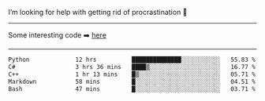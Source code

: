 I’m looking for help with getting rid of procrastination 🤔

-----

Some interesting code :arrow_right: [here](https://github.com/zhen8838/playground)

-----

<!--START_SECTION:waka-->

```txt
Python             12 hrs          ██████████████░░░░░░░░░░░   55.83 %
C#                 3 hrs 36 mins   ████▒░░░░░░░░░░░░░░░░░░░░   16.77 %
C++                1 hr 13 mins    █▒░░░░░░░░░░░░░░░░░░░░░░░   05.71 %
Markdown           58 mins         █░░░░░░░░░░░░░░░░░░░░░░░░   04.51 %
Bash               47 mins         █░░░░░░░░░░░░░░░░░░░░░░░░   03.71 %
```

<!--END_SECTION:waka-->

<!--
**zhen8838/zhen8838** is a ✨ _special_ ✨ repository because its `README.md` (this file) appears on your GitHub profile.

Here are some ideas to get you started:

- 🔭 I’m currently working on ...
- 🌱 I’m currently learning ...
- 👯 I’m looking to collaborate on ...
 ...
- 💬 Ask me about ...
- 📫 How to reach me: ...
- 😄 Pronouns: ...
- ⚡ Fun fact: ...
-->
